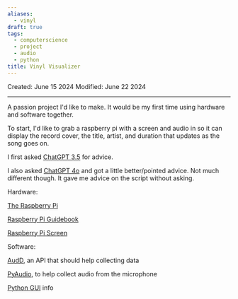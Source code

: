 ```yaml
---
aliases:
  - vinyl
draft: true
tags:
  - computerscience
  - project
  - audio
  - python
title: Vinyl Visualizer
---
```

Created: June 15 2024
Modified: June 22 2024 

-------------------------------------------------------------------------------


A passion project I'd like to make. It would be my first time using hardware and software together. 

To start, I'd like to grab a raspberry pi with a screen and audio in so it can display the record cover, the title, artist, and duration that updates as the song goes on.

I first asked [ChatGPT 3.5](https://chatgpt.com/share/ec6a257c-6e65-4364-b964-c66f437d005c) for advice.

I also asked [ChatGPT 4o](https://chatgpt.com/share/7c70547a-f544-4dd5-a80a-b645661ac905) and got a little better/pointed advice. Not much different though. It gave me advice on the script without asking. 

Hardware:

[The Raspberry Pi](https://www.canakit.com/raspberry-pi-5-8gb.html?cid=USD&src=raspberrypi)

[Raspberry Pi Guidebook](https://www.canakit.com/official-raspberry-pi-beginners-guide-5th-edition.html)

[Raspberry Pi Screen](https://www.canakit.com/raspberry-pi-lcd-display-touchscreen.html)

Software:

[AudD](https://audd.io/), an API that should help collecting data

[PyAudio](https://people.csail.mit.edu/hubert/pyaudio/docs/), to help collect audio from the microphone

[Python GUI](https://docs.python.org/3/library/tk.html) info